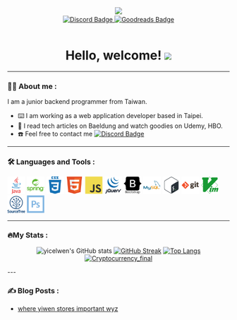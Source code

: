 <div id="header" align="center">

  <!--The gif should be transparent and illustrated at later stage-->
  <img src="https://media0.giphy.com/media/MA0vkDWZNtO9vPfkUC/giphy.gif?cid=ecf05e47w90avbpbvg1uwqw34lac9c45hg4npa7s0gv8okim&rid=giphy.gif&ct=s" width="150"/>
  
  
  <!--Social Networks and their badges are organized here-->
  <div id="badges">
  <!--a href="https://www.linkedin.com/in/yi19cel22wen34/" >
    <img src="https://img.shields.io/badge/LinkedIn-blue?style=for-the-badge&logo=linkedin&logoColor=white" alt="LinkedIn Badge" />
  </a-->
  <a href="https://discordapp.com/users/764144401655922698">
    <img src="https://img.shields.io/badge/Discord-mediumslateblue?logo=discord&logoColor=white&style=for-the-badge" alt="Discord Badge"/>
  </a>
  </label>
  <a href="https://www.goodreads.com/user/show/34521788-yiwen-c">
    <img src="https://img.shields.io/badge/Goodreads-burlywood?logo=goodreads&logoColor=white&style=for-the-badge" alt="Goodreads Badge"/>
  </a>
  </div>
  
  <!--Here is the views counter-->
  <img src="https://komarev.com/ghpvc/?username=wysiwyz&style=flat-square&color=DFC5FE" alt=""/>
  
  
  <h1>
  Hello, welcome!
  <img src="https://media.giphy.com/media/hvRJCLFzcasrR4ia7z/giphy.gif" width="30px"/>
  </h1>
</div>

  ---
  
  ### 👩‍💻 About me :
  I am a junior backend programmer from Taiwan.
  - ⌨️ I am working as a web application developer based in Taipei.
  - 🎥 I read tech articles on Baeldung and watch goodies on Udemy, HBO.
  - ☎️ Feel free to contact me [![Discord Badge](https://img.shields.io/badge/Discord-mediumslateblue?logo=discord&logoColor=white&style=for-the-badge)](https://discordapp.com/users/764144401655922698)
  
  ---
  
  ### 🛠️ Languages and Tools :
<div>
  <img src="https://github.com/devicons/devicon/blob/master/icons/java/java-original-wordmark.svg" title="Java" alt="Java" width="40" height="40"/>

  <img src="https://github.com/devicons/devicon/blob/master/icons/spring/spring-original-wordmark.svg" title="Spring" alt="Spring" width="40" height="40"/>

  <img src="https://github.com/devicons/devicon/blob/master/icons/css3/css3-plain-wordmark.svg"  title="CSS3" alt="CSS" width="40" height="40"/>
  
  <img src="https://github.com/devicons/devicon/blob/master/icons/html5/html5-original.svg" title="HTML5" alt="HTML" width="40" height="40"/>
  
  <img src="https://github.com/devicons/devicon/blob/master/icons/javascript/javascript-original.svg" title="JavaScript" alt="JavaScript" width="40" height="40"/>
  
  <img src="https://github.com/devicons/devicon/blob/master/icons/jquery/jquery-original-wordmark.svg" title="JQuery" alt="JQuery" width="40" height="40"/>
  
  <img src="https://github.com/devicons/devicon/blob/master/icons/bootstrap/bootstrap-plain-wordmark.svg" title="Bootstrap" alt="Bootstrap" width="40" height="40"/>

  <img src="https://github.com/devicons/devicon/blob/master/icons/mysql/mysql-original-wordmark.svg" title="MySQL"  alt="MySQL" width="40" height="40"/>
  
  <img src="https://github.com/devicons/devicon/blob/master/icons/bash/bash-original.svg" title="Bash" alt="Bash" width="40" height="40"/>
  
  <img src="https://github.com/devicons/devicon/blob/master/icons/git/git-original-wordmark.svg" title="Git" alt="Git" width="40" height="40"/>
  
  <img src="https://github.com/devicons/devicon/blob/master/icons/vim/vim-plain.svg" title="Vim" alt="Vim" width="40" height="40"/>
  
  <img src="https://github.com/devicons/devicon/blob/master/icons/sourcetree/sourcetree-original-wordmark.svg" title="SourceTree" alt="SourceTree" width="40" height="40"/>
  
  <img src="https://github.com/devicons/devicon/blob/master/icons/photoshop/photoshop-line.svg" title="Photoshop" alt="Photoshop" width="40" height="40"/>
  
</div>

  ---
  
  ### 🔥My Stats :
  
  <div align="center">
  
  ![yicelwen's GitHub stats](https://github-readme-stats.vercel.app/api?username=wysiwyz&show_icons=true&theme=rose_pine&hide_border=true)
   [![GitHub Streak](http://github-readme-streak-stats.herokuapp.com?user=wysiwyz&theme=rose_pine&hide_border=true)](https://git.io/streak-stats) [![Top Langs](https://github-readme-stats.vercel.app/api/top-langs/?username=wysiwyz&layout=compact&theme=rose_pine&hide_border=true)](https://github.com/anuraghazra/github-readme-stats) [![Cryptocurrency_final](https://github-readme-stats.vercel.app/api/pin/?username=yicelwen&repo=Cryptocurrency_final&theme=rose_pine&hide_border=true)](https://github.com/yicelwen/Cryptocurrency_final)  
  
  </div>
 ---
 
### ✍️ Blog Posts :
- [where yiwen stores important wyz](https://wysiwyz.github.io)
<!-- BLOG-POST-LIST:START -->
<!-- BLOG-POST-LIST:END -->

